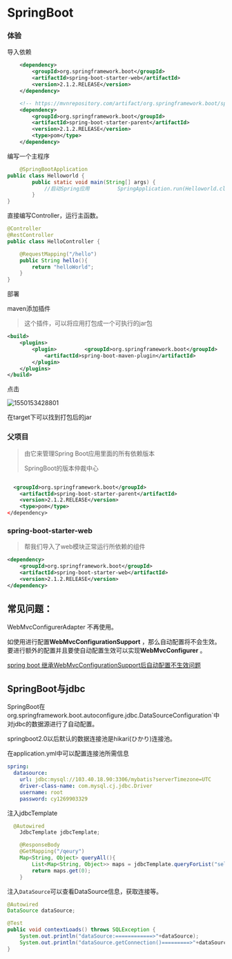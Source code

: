 # SpringBoot



### 体验

导入依赖

```xml
    <dependency>
        <groupId>org.springframework.boot</groupId>
        <artifactId>spring-boot-starter-web</artifactId>
        <version>2.1.2.RELEASE</version>
    </dependency>

    <!-- https://mvnrepository.com/artifact/org.springframework.boot/spring-boot-starter-parent -->
    <dependency>
        <groupId>org.springframework.boot</groupId>
        <artifactId>spring-boot-starter-parent</artifactId>
        <version>2.1.2.RELEASE</version>
        <type>pom</type>
    </dependency>

```

编写一个主程序

```java
    @SpringBootApplication
public class Helloworld {
        public static void main(String[] args) {
            //启动Spring应用         SpringApplication.run(Helloworld.class);
        }
}

```

直接编写Controller，运行主函数。

```java
@Controller
@RestController
public class HelloController {

    @RequestMapping("/hello")
    public String hello(){
        return "helloWorld";
    }
}
```

部署

maven添加插件

> 这个插件，可以将应用打包成一个可执行的jar包

```xml
<build>
    <plugins>
        <plugin>         <groupId>org.springframework.boot</groupId>
            <artifactId>spring-boot-maven-plugin</artifactId>
        </plugin>
    </plugins>
</build>
```

点击

![1550153428801](C:\Users\陈勇\AppData\Roaming\Typora\typora-user-images\1550153428801.png)

在target下可以找到打包后的jar

### 父项目

> 由它来管理Spring Boot应用里面的所有依赖版本
>
> SpringBoot的版本仲裁中心

```xml

  <groupId>org.springframework.boot</groupId>
    <artifactId>spring-boot-starter-parent</artifactId>
    <version>2.1.2.RELEASE</version>
    <type>pom</type>
</dependency>

```

### spring-boot-starter-web

> 帮我们导入了web模块正常运行所依赖的组件

```xml
<dependency>
    <groupId>org.springframework.boot</groupId>
    <artifactId>spring-boot-starter-web</artifactId>
    <version>2.1.2.RELEASE</version>
</dependency>
```



## 常见问题：

WebMvcConfigurerAdapter  不再使用。

如使用进行配置**WebMvcConfigurationSupport** ，那么自动配置将不会生效。要进行额外的配置并且要使自动配置生效可以实现**WebMvcConfigurer** 。

[spring boot 继承WebMvcConfigurationSupport后自动配置不生效问题](https://www.cnblogs.com/deng720/p/8989388.html)

## SpringBoot与jdbc

SpringBoot在org.springframework.boot.autoconfigure.jdbc.DataSourceConfiguration`中对jdbc的数据源进行了自动配置。

springboot2.0以后默认的数据连接池是hikari(ひかり)连接池。

在application.yml中可以配置连接池所需信息

```yml
spring:
  datasource:
    url: jdbc:mysql://103.40.18.90:3306/mybatis?serverTimezone=UTC
    driver-class-name: com.mysql.cj.jdbc.Driver
    username: root
    password: cy1269903329
```

注入jdbcTemplate

```java
  @Autowired
    JdbcTemplate jdbcTemplate;

    @ResponseBody
    @GetMapping("/qeury")
    Map<String, Object> queryAll(){
        List<Map<String, Object>> maps = jdbcTemplate.queryForList("select * from tbl_employee");
        return maps.get(0);
    }
```

注入`DataSource`可以查看DataSource信息，获取连接等。

```java
@Autowired
DataSource dataSource;

@Test
public void contextLoads() throws SQLException {
    System.out.println("dataSource:============>"+dataSource);
    System.out.println("dataSource.getConnection()=========>"+dataSource.getConnection());
}
```